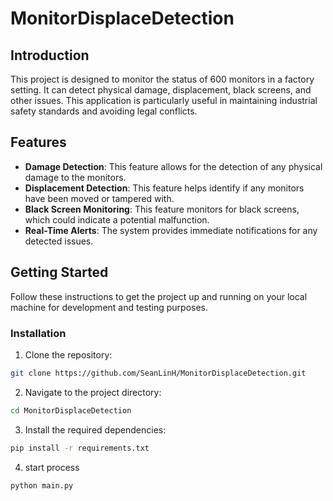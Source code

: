 # MonitorDisplaceDetection

## Introduction
This project is designed to monitor the status of 600 monitors in a factory setting. It can detect physical damage, displacement, black screens, and other issues. This application is particularly useful in maintaining industrial safety standards and avoiding legal conflicts.

## Features
- **Damage Detection**: This feature allows for the detection of any physical damage to the monitors.
- **Displacement Detection**: This feature helps identify if any monitors have been moved or tampered with.
- **Black Screen Monitoring**: This feature monitors for black screens, which could indicate a potential malfunction.
- **Real-Time Alerts**: The system provides immediate notifications for any detected issues.


## Getting Started
Follow these instructions to get the project up and running on your local machine for development and testing purposes.

### Installation
1. Clone the repository:
```bash
git clone https://github.com/SeanLinH/MonitorDisplaceDetection.git
```
2. Navigate to the project directory:

```bash
cd MonitorDisplaceDetection
```
3. Install the required dependencies:

```bash
pip install -r requirements.txt
```
4. start process
```bash
python main.py
```
